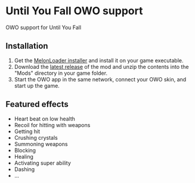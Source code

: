 # Until You Fall OWO support
OWO support for Until You Fall

## Installation
1. Get the [MelonLoader installer](https://melonwiki.xyz/#/?id=automated-installation) and install it on your game executable.
2. Download the [latest release](https://github.com/floh-bhaptics/UntilYouFall_OWO/releases/latest/) of the mod and unzip the contents into the "Mods" directory in your game folder.
3. Start the OWO app in the same network, connect your OWO skin, and start up the game.

## Featured effects
- Heart beat on low health
- Recoil for hitting with weapons
- Getting hit
- Crushing crystals
- Summoning weapons
- Blocking
- Healing
- Activating super ability
- Dashing
- ...
